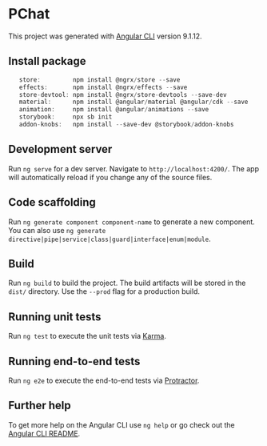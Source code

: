 # PChat

This project was generated with [Angular CLI](https://github.com/angular/angular-cli) version 9.1.12.

## Install package
``` js
   store:         npm install @ngrx/store --save
   effects:       npm install @ngrx/effects --save
   store-devtool: npm install @ngrx/store-devtools --save-dev
   material:      npm install @angular/material @angular/cdk --save
   animation:     npm install @angular/animations --save
   storybook:     npx sb init
   addon-knobs:   npm install --save-dev @storybook/addon-knobs
```

## Development server

Run `ng serve` for a dev server. Navigate to `http://localhost:4200/`. The app will automatically reload if you change any of the source files.

## Code scaffolding

Run `ng generate component component-name` to generate a new component. You can also use `ng generate directive|pipe|service|class|guard|interface|enum|module`.

## Build

Run `ng build` to build the project. The build artifacts will be stored in the `dist/` directory. Use the `--prod` flag for a production build.

## Running unit tests

Run `ng test` to execute the unit tests via [Karma](https://karma-runner.github.io).

## Running end-to-end tests

Run `ng e2e` to execute the end-to-end tests via [Protractor](http://www.protractortest.org/).

## Further help

To get more help on the Angular CLI use `ng help` or go check out the [Angular CLI README](https://github.com/angular/angular-cli/blob/master/README.md).
